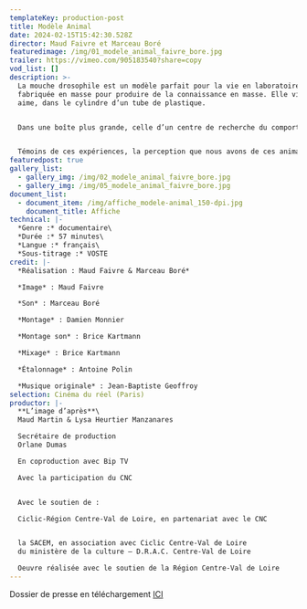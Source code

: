 ```yaml
---
templateKey: production-post
title: Modèle Animal
date: 2024-02-15T15:42:30.528Z
director: Maud Faivre et Marceau Boré
featuredimage: /img/01_modele_animal_faivre_bore.jpg
trailer: https://vimeo.com/905183540?share=copy
vod_list: []
description: >-
  La mouche drosophile est un modèle parfait pour la vie en laboratoire,
  fabriquée en masse pour produire de la connaissance en masse. Elle vit, meurt,
  aime, dans le cylindre d’un tube de plastique.


  Dans une boîte plus grande, celle d’un centre de recherche du comportement animal, des humains produisent des expériences étonnantes avec ces insectes.


  Témoins de ces expériences, la perception que nous avons de ces animaux familiers est petit à petit transformée.
featuredpost: true
gallery_list:
  - gallery_img: /img/02_modele_animal_faivre_bore.jpg
  - gallery_img: /img/05_modele_animal_faivre_bore.jpg
document_list:
  - document_item: /img/affiche_modele-animal_150-dpi.jpg
    document_title: Affiche
technical: |-
  *Genre :* documentaire\
  *Durée :* 57 minutes\
  *Langue :* français\
  *Sous-titrage :* VOSTE
credit: |-
  *Réalisation : Maud Faivre & Marceau Boré*

  *Image* : Maud Faivre

  *Son* : Marceau Boré

  *Montage* : Damien Monnier

  *Montage son* : Brice Kartmann

  *Mixage* : Brice Kartmann

  *Étalonnage* : Antoine Polin

  *Musique originale* : Jean-Baptiste Geoffroy
selection: Cinéma du réel (Paris)
productor: |-
  **L’image d’après**\
  Maud Martin & Lysa Heurtier Manzanares

  Secrétaire de production
  Orlane Dumas

  En coproduction avec Bip TV

  Avec la participation du CNC


  Avec le soutien de :

  Ciclic-Région Centre-Val de Loire, en partenariat avec le CNC


  la SACEM, en association avec Ciclic Centre-Val de Loire
  du ministère de la culture – D.R.A.C. Centre-Val de Loire

  Oeuvre réalisée avec le soutien de la Région Centre-Val de Loire
---
```

Dossier de presse en téléchargement [ICI](https://gofile.me/5ieuy/9aOXl7ejc)